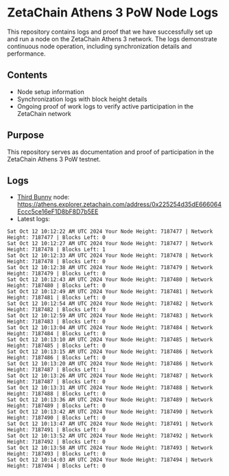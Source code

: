 # ZetaChain Athens 3 PoW Node Logs
This repository contains logs and proof that we have successfully set up and run a node on the ZetaChain Athens 3 network. The logs demonstrate continuous node operation, including synchronization details and performance.

## Contents
- Node setup information
- Synchronization logs with block height details
- Ongoing proof of work logs to verify active participation in the ZetaChain network

## Purpose
This repository serves as documentation and proof of participation in the ZetaChain Athens 3 PoW testnet.

## Logs

- [Third Bunny](https://thirdbunny.xyz/) node: https://athens.explorer.zetachain.com/address/0x225254d35dE666064Eccc5ce16eF1D8bF8D7b5EE
- Latest logs:
```
Sat Oct 12 10:12:22 AM UTC 2024 Your Node Height: 7187477 | Network Height: 7187477 | Blocks Left: 0
Sat Oct 12 10:12:27 AM UTC 2024 Your Node Height: 7187477 | Network Height: 7187478 | Blocks Left: 1
Sat Oct 12 10:12:33 AM UTC 2024 Your Node Height: 7187478 | Network Height: 7187478 | Blocks Left: 0
Sat Oct 12 10:12:38 AM UTC 2024 Your Node Height: 7187479 | Network Height: 7187479 | Blocks Left: 0
Sat Oct 12 10:12:43 AM UTC 2024 Your Node Height: 7187480 | Network Height: 7187480 | Blocks Left: 0
Sat Oct 12 10:12:49 AM UTC 2024 Your Node Height: 7187481 | Network Height: 7187481 | Blocks Left: 0
Sat Oct 12 10:12:54 AM UTC 2024 Your Node Height: 7187482 | Network Height: 7187482 | Blocks Left: 0
Sat Oct 12 10:12:59 AM UTC 2024 Your Node Height: 7187483 | Network Height: 7187483 | Blocks Left: 0
Sat Oct 12 10:13:04 AM UTC 2024 Your Node Height: 7187484 | Network Height: 7187484 | Blocks Left: 0
Sat Oct 12 10:13:10 AM UTC 2024 Your Node Height: 7187485 | Network Height: 7187485 | Blocks Left: 0
Sat Oct 12 10:13:15 AM UTC 2024 Your Node Height: 7187486 | Network Height: 7187486 | Blocks Left: 0
Sat Oct 12 10:13:20 AM UTC 2024 Your Node Height: 7187486 | Network Height: 7187487 | Blocks Left: 1
Sat Oct 12 10:13:26 AM UTC 2024 Your Node Height: 7187487 | Network Height: 7187487 | Blocks Left: 0
Sat Oct 12 10:13:31 AM UTC 2024 Your Node Height: 7187488 | Network Height: 7187488 | Blocks Left: 0
Sat Oct 12 10:13:36 AM UTC 2024 Your Node Height: 7187489 | Network Height: 7187489 | Blocks Left: 0
Sat Oct 12 10:13:42 AM UTC 2024 Your Node Height: 7187490 | Network Height: 7187490 | Blocks Left: 0
Sat Oct 12 10:13:47 AM UTC 2024 Your Node Height: 7187491 | Network Height: 7187491 | Blocks Left: 0
Sat Oct 12 10:13:52 AM UTC 2024 Your Node Height: 7187492 | Network Height: 7187492 | Blocks Left: 0
Sat Oct 12 10:13:58 AM UTC 2024 Your Node Height: 7187493 | Network Height: 7187493 | Blocks Left: 0
Sat Oct 12 10:14:03 AM UTC 2024 Your Node Height: 7187494 | Network Height: 7187494 | Blocks Left: 0
```
